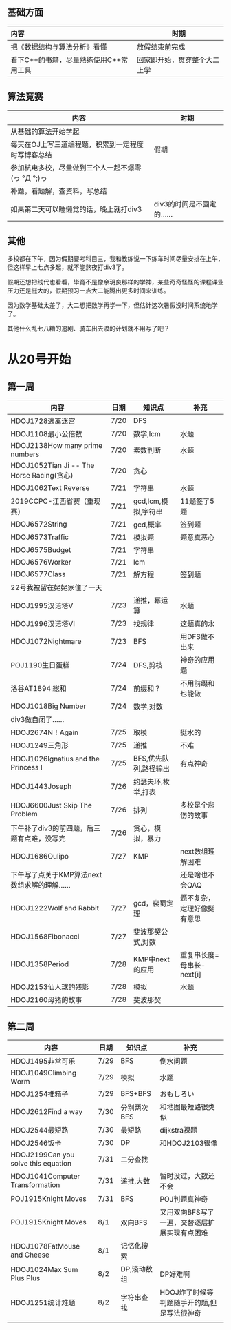 ## 基础方面

| 内容                                   | 时期                         |
| :------------------------------------- | ---------------------------- |
| 把《数据结构与算法分析》看懂           | 放假结束前完成               |
| 看下C++的书籍，尽量熟练使用C++常用工具 | 回家即开始，贯穿整个大二上学 |

## 算法竞赛

| 内容                                               | 时期                   |
| -------------------------------------------------- | ---------------------- |
| 从基础的算法开始学起                               |                        |
| 每天在OJ上写三道编程题，积累到一定程度时写博客总结 | 假期                   |
| 参加杭电多校，尽量做到三个人一起不爆零(っ °Д °;)っ |                        |
| 补题，看题解，查资料，写总结                       |                        |
| 如果第二天可以睡懒觉的话，晚上就打div3             | div3的时间是不固定的…… |

## 其他

多校都在下午，因为假期要考科目三，我和教练说一下练车时间尽量安排在上午，但这样早上七点多起，就不能熬夜打div3了。

假期还想把线代也看看，毕竟不是像余玥良那样的学神，某些奇奇怪怪的课程课业压力还是挺大的，假期预习一点大二能腾出更多时间来训练。

因为数学基础太差了，大二想把数学再学一下，但估计这次暑假没时间系统地学了。

其他什么乱七八糟的追剧、骑车出去浪的计划就不用写了吧？

# 从20号开始

## 第一周

| 内容                                       | 日期 | 知识点                | 补充                       |
| ------------------------------------------ | ---- | --------------------- | -------------------------- |
| HDOJ1728逃离迷宫                           | 7/20 | DFS                   |                            |
| HDOJ1108最小公倍数                         | 7/20 | 数学,lcm              | 水题                       |
| HDOJ2138How many prime numbers             | 7/20 | 素数判断              | 水题                       |
| HDOJ1052Tian Ji -- The Horse Racing(贪心)  | 7/20 | 贪心                  |                            |
| HDOJ1062Text Reverse                       | 7/21 | 字符串                | 水题                       |
| 2019CCPC-江西省赛（重现赛）                | 7/21 | gcd,lcm,模拟,字符串   | 11题签了5题                |
| HDOJ6572String                             | 7/21 | gcd,概率              | 签到题                     |
| HDOJ6573Traffic                            | 7/21 | 模拟题                | 题意真恶心                 |
| HDOJ6575Budget                             | 7/21 | 字符串                |                            |
| HDOJ6576Worker                             | 7/21 | lcm                   |                            |
| HDOJ6577Class                              | 7/21 | 解方程                | 签到题                     |
| 22号我被留在姥姥家住了一天                 |      |                       |                            |
| HDOJ1995汉诺塔V                            | 7/23 | 递推，幂运算          | 水题                       |
| HDOJ1996汉诺塔VI                           | 7/23 | 找规律                | 这题真的水                 |
| HDOJ1072Nightmare                          | 7/23 | BFS                   | 用DFS做不出来              |
| POJ1190生日蛋糕                            | 7/24 | DFS,剪枝              | 神奇的应用题               |
| 洛谷AT1894 総和                            | 7/24 | 前缀和？              | 不用前缀和也能做           |
| HDOJ1018Big Number                         | 7/24 | 数学,对数             |                            |
| div3做自闭了……                             |      |                       |                            |
| HDOJ2674N！Again                           | 7/25 | 取模                  | 挺水的                     |
| HDOJ1249三角形                             | 7/25 | 递推                  | 不难                       |
| HDOJ1026Ignatius and the Princess I        | 7/25 | BFS,优先队列,路径输出 | 有点神奇                   |
| HDOJ1443Joseph                             | 7/26 | 约瑟夫环,枚举,打表    |                            |
| HDOJ6600Just Skip The Problem              | 7/26 | 排列                  | 多校是个悲伤的故事         |
| 下午补了div3的前四题，后三题有点难，没写完 | 7/26 | 贪心，模拟，暴力      |                            |
| HDOJ1686Oulipo                             | 7/27 | KMP                   | next数组理解困难           |
| 下午写了点关于KMP算法next数组求解的理解……  |      |                       | 还是啥也不会QAQ            |
| HDOJ1222Wolf and Rabbit                    | 7/27 | gcd，裴蜀定理         | 题不复杂，定理好像挺有意思 |
| HDOJ1568Fibonacci                          | 7/27 | 斐波那契公式,对数     |                            |
| HDOJ1358Period                             | 7/28 | KMP中next的应用       | 重复串长度=母串长-next[i]  |
| HDOJ2153仙人球的残影                       | 7/28 | 模拟                  | 水题                       |
| HDOJ2160母猪的故事                         | 7/28 | 斐波那契              |                            |

## 第二周

| 内容                                | 日期 | 知识点      | 补充                                          |
| ----------------------------------- | ---- | ----------- | --------------------------------------------- |
| HDOJ1495非常可乐                    | 7/29 | BFS         | 倒水问题                                      |
| HDOJ1049Climbing Worm               | 7/29 | 模拟        | 水题                                          |
| HDOJ1254推箱子                      | 7/29 | BFS+BFS     | おもしろい                                    |
| HDOJ2612Find a way                  | 7/30 | 分别两次BFS | 和地图最短路很类似                            |
| HDOJ2544最短路                      | 7/30 | 最短路      | dijkstra裸题                                  |
| HDOJ2546饭卡                        | 7/30 | DP          | 和HDOJ2103很像                                |
| HDOJ2199Can you solve this equation | 7/31 | 二分查找    |                                               |
| HDOJ1041Computer Transformation     | 7/31 | 递推,大数   | 暂时没过，大数还不会                          |
| POJ1915Knight Moves                 | 7/31 | BFS         | POJ判题真神奇                                 |
| POJ1915Knight Moves                 | 8/1  | 双向BFS     | 又用双向BFS写了一遍，交替逐层扩展实现有点困难 |
| HDOJ1078FatMouse and Cheese         | 8/1  | 记忆化搜索  |                                               |
| HDOJ1024Max Sum Plus Plus           | 8/2  | DP,滚动数组 | DP好难啊                                      |
| HDOJ1251统计难题                    | 8/2  | 字符串查找  | HDOJ炸了时候等判题随手开的题,但是写法很神奇   |
|                                     |      |             |                                               |
